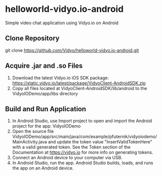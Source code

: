# helloworld-vidyo.io-android
Simple video chat application using Vidyo.io on Android

## Clone Repository
git clone https://github.com/Vidyo/helloworld-vidyo.io-android.git

## Acquire .jar and .so Files
1. Download the latest Vidyo.io iOS SDK package: https://static.vidyo.io/latest/package/VidyoClient-AndroidSDK.zip
2. Copy all files located at VidyoClient-AndroidSDK/lib/android to the VidyoIODemo/app/libs directory

## Build and Run Application
1. In Android Studio, use Import project to open and import the Android project for the app: VidyoIODemo
2. Open the source file VidyoIODemo/app/src/main/java/com/example/pfuternik/vidyoiodemo/MainActivity.java and update the token value "InsertValidTokenHere" with a valid generated token. See the Token section of the Documentation at https://vidyo.io for more info on generating tokens.
3. Connect an Android device to your computer via USB.
4. In Android Studio, run the app. Android Studio builds, loads, and runs the app on an Android device.

